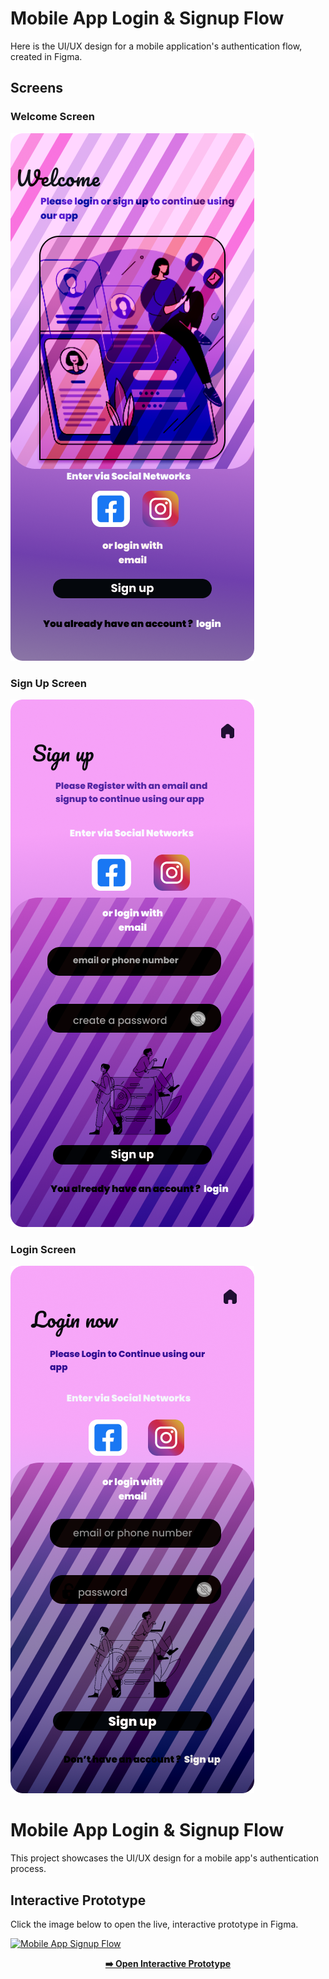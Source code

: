 # Mobile App Login & Signup Flow

Here is the UI/UX design for a mobile application's authentication flow, created in Figma.

## Screens

### Welcome Screen
![Welcome Screen](Welcome-page.png)

### Sign Up Screen
![Sign up Screen](Sign-up-page.png)

### Login Screen
![Login Screen](Login-page.png)
# Mobile App Login & Signup Flow

This project showcases the UI/UX design for a mobile app's authentication process.

## Interactive Prototype

Click the image below to open the live, interactive prototype in Figma.

[![Mobile App Signup Flow](Mobile-Signup-page-and-longin-page@3x.png)](https://www.figma.com/design/GKdbEEHo11dlXGuxEOkcJa/Mobile-Signup-page-and-longin-page?t=ddsrcIfy83Bv6ULP-1)

<p align="center">
  <a href="https://www.figma.com/design/GKdbEEHo11dlXGuxEOkcJa/Mobile-Signup-page-and-longin-page?t=ddsrcIfy83Bv6ULP-1">
    <strong>➡️ Open Interactive Prototype</strong>
  </a>
</p>
